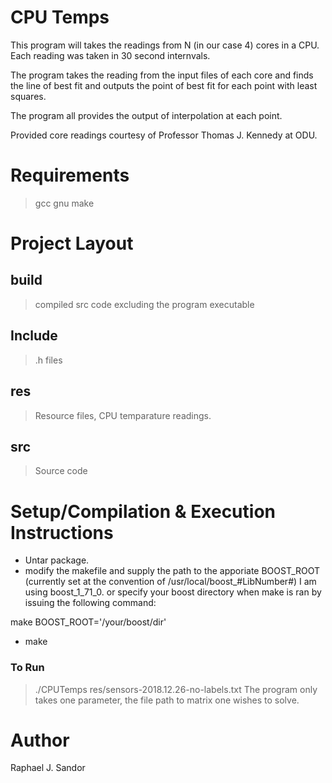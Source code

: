 # CPU Temps
This program will takes the readings from N (in our case 4) cores 
in a CPU. Each reading was taken in 30 second internvals.

The program takes the reading from the input files of each core and 
finds the line of best fit and outputs the point of best fit for 
each point with least squares.

The program all provides the output of interpolation at each point.

Provided core readings courtesy of Professor Thomas J. Kennedy at ODU. 


# Requirements
> gcc
> gnu make


# Project Layout
## build
> compiled src code excluding the program executable

## Include
> .h files

## res
> Resource files, CPU temparature readings.

## src
> Source code


# Setup/Compilation & Execution Instructions  
- Untar package.
- modify the makefile and supply the path to the apporiate BOOST_ROOT (currently set at the convention of /usr/local/boost_#LibNumber#)	I am using boost_1_71_0.
or specify your boost directory when make is ran by issuing the following command:

 make BOOST_ROOT='/your/boost/dir'

- make

### To Run
> ./CPUTemps res/sensors-2018.12.26-no-labels.txt
The program only takes one parameter, the file path
to matrix one wishes to solve.





# Author 
Raphael J. Sandor
